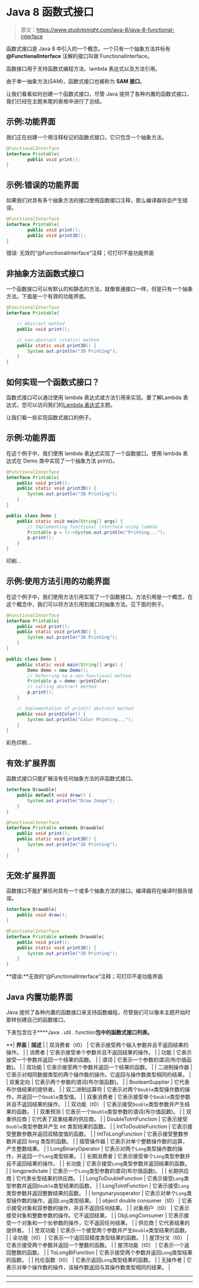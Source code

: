 # Java 8 函数式接口

> 原文：<https://www.studytonight.com/java-8/java-8-functional-interface>

函数式接口是 Java 8 中引入的一个概念。一个只有一个抽象方法并标有 **@FunctionalInterface** 注解的接口叫做 FunctionalInterface。

函数接口用于支持函数式编程方法、lambda 表达式以及方法引用。

由于单一抽象方法(SAM)，函数式接口也被称为 **SAM 接口**。

让我们看看如何创建一个函数式接口，尽管 Java 提供了各种内置的函数式接口，我们已经在主题末尾的表格中进行了总结。

## **示例:功能界面**

我们正在创建一个用注释标记的函数式接口，它只包含一个抽象方法。

```java
@FunctionalInterface
interface Printable{
        public void print();
}
```

## **示例:错误的功能界面**

如果我们对具有多个抽象方法的接口使用函数接口注释，那么编译器将会产生错误。

```java
@FunctionalInterface
interface Printable{
        public void print();
        public void print3D();
}
```

错误:
无效的“@FunctionalInterface”注释；可打印不是功能界面

## **非抽象方法函数式接口**

一个函数接口可以有默认的和静态的方法，就像普通接口一样，但是只有一个抽象方法。下面是一个有效的功能界面。

```java
@FunctionalInterface
interface Printable{

	// Abstract method
	public void print();

	// non-abstract (static) method
	public static void print3D() {
		System.out.println("3D Printing");
	}
}
```

## **如何实现一个函数式接口？**

函数式接口可以通过使用 lambda 表达式或方法引用来实现。要了解Lambda 表达式，您可以访问我们的[Lambda 表达式](”lambda-expression”)主题。

让我们看一些实现函数式接口的例子。

## **示例:功能界面**

在这个例子中，我们使用 lambda 表达式实现了一个函数接口。使用 lambda 表达式在 Demo 类中实现了一个抽象方法 print()。

```java
@FunctionalInterface
interface Printable{
	public void print();
	public static void print3D() {
		System.out.println("3D Printing");
	}
}

public class Demo {
	public static void main(String[] args) {
		// Implementing functional interface using lambda
		Printable p = ()->System.out.println("Printing...");
		p.print();
	}
}
```

印刷...

## **示例:使用方法引用的功能界面**

在这个例子中，我们使用方法引用实现了一个函数接口。方法引用是一个概念，在这个概念中，我们可以将方法引用到接口的抽象方法。见下面的例子。

```java
@FunctionalInterface
interface Printable{
	public void print();
	public static void print3D() {
		System.out.println("3D Printing");
	}
}

public class Demo {
	public static void main(String[] args) {
		Demo demo = new Demo();
		// Referring to a non-functional method
		Printable p = demo::printColor;
		// calling abstract method
		p.print();
	}

	// Implementation of print() abstract method
	public void printColor() {
		System.out.println("Color Printing...");
	}
} 
```

彩色印刷...

## **有效:扩展界面**

函数式接口只能扩展没有任何抽象方法的非函数式接口。

```java
interface Drawable{
	public default void draw() {
		System.out.println("Draw Image");
	}
}

@FunctionalInterface
interface Printable extends Drawable{
	public void print();
	public static void print3D() {
		System.out.println("3D Printing");
	}
} 
```

## **无效:扩展界面**

函数接口不能扩展任何具有一个或多个抽象方法的接口。编译器将在编译时报告错误。

```java
interface Drawable{
	public void draw();
}

@FunctionalInterface
interface Printable extends Drawable{
	public void print();
	public static void print3D() {
		System.out.println("3D Printing");
	}
}
```

**错误:**无效的“@FunctionalInterface”注释；可打印不是功能界面

## **Java 内置功能界面**

Java 提供了各种内置的函数接口来支持函数编程，尽管我们可以像本主题开始时那样创建自己的函数接口。

下表包含位于****Java . util . function**包中的函数式接口列表。**

 **| **界面** | **描述** |
| 双消费者〔t0〕 | 它表示接受两个输入参数并且不返回结果的操作。 |
| 消费者 | 它表示接受单个参数并且不返回结果的操作。 |
| 功能 | 它表示接受一个参数并返回一个结果的函数。 |
| 谓词 | 它表示一个参数的谓词(布尔值函数)。 |
| 双功能 | 它表示接受两个参数并返回一个结果的函数。 |
| 二进制操作器 | 它表示对相同数据类型的两个操作数的操作。它返回与操作数类型相同的结果。 |
| 双重定向 | 它表示两个参数的谓词(布尔值函数)。 |
| BooleanSupplier | 它代表布尔值结果的提供者。 |
| 双二进制运算符 | 它表示对两个`Double`类型操作数的操作，并返回一个`Double`类型值。 |
| 双重消费者 | 它表示接受单个`Double`类型参数并且不返回结果的操作。 |
| 双功能〔t0〕 | 它表示接受`Double`类型参数并产生结果的函数。 |
| 双重预测 | 它表示一个`Double`类型参数的谓词(布尔值函数)。 |
| 双重供应商 | 它代表了双重结果的供应商。 |
| DoubleToIntFunction | 它表示接受`Double`类型参数并产生 int 类型结果的函数。 |
| IntToDoubleFunction | 它表示接受整数参数并返回双精度值的函数。 |
| IntToLongFunction | 它表示接受整数参数并返回 long 类型的函数。 |
| 插管操作器 | 它表示对单个整数操作数的运算，产生整数结果。 |
| LongBinaryOperator | 它表示对两个`Long`类型操作数的操作，并返回一个`Long`类型结果。 |
| 长期消费者 | 它表示接受单个`Long`类型参数并且不返回结果的操作。 |
| 长功能 | 它表示接受`Long`类型参数并返回结果的函数。 |
| longpredictate | 它表示一个`Long`类型参数的谓词(布尔值函数)。 |
| 长期供应商 | 它代表长型结果的供应商。 |
| LongToDoubleFunction | 它表示接受`Long`类型参数并返回`Double`类型结果的函数。 |
| LongToIntFunction | 它表示接受`Long`类型参数并返回整数结果的函数。 |
| longunaryooperator | 它表示对单个`Long`类型操作数的操作，返回`Long`类型结果。 |
| object double consumer〔t0〕 | 它表示接受对象和双参数的操作，并且不返回任何结果。 |
| 对象用户〔t0〕 | 它表示接受对象和整数参数的操作。它不返回结果。 |
| ObjLongConsumer | 它表示接受一个对象和一个长参数的操作，它不返回任何结果。 |
| 供应商 | 它代表结果的提供者。 |
| 至双功能 | 它表示一个接受两个参数并产生`Double`类型结果的函数。 |
| 全功能〔t0〕 | 它表示一个返回双精度类型结果的函数。 |
| 屋顶分叉〔t0〕 | 它表示接受两个参数并返回一个整数的函数。 |
| 屋顶功能〔t0〕 | 它表示一个返回整数的函数。 |
| ToLongBiFunction | 它表示接受两个参数并返回`Long`类型结果的函数。 |
| 托伦函数〔t0〕 | 它表示返回`Long`类型结果的函数。 |
| 无操作者 | 它表示对单个操作数的操作，该操作数返回与其操作数类型相同的结果。 |

* * *

* * ***